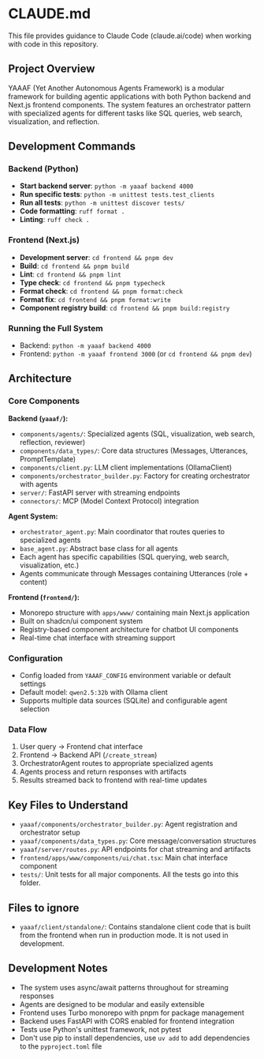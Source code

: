# CLAUDE.md

This file provides guidance to Claude Code (claude.ai/code) when working with code in this repository.

## Project Overview

YAAAF (Yet Another Autonomous Agents Framework) is a modular framework for building agentic applications with both Python backend and Next.js frontend components. The system features an orchestrator pattern with specialized agents for different tasks like SQL queries, web search, visualization, and reflection.

## Development Commands

### Backend (Python)
- **Start backend server**: `python -m yaaaf backend 4000`
- **Run specific tests**: `python -m unittest tests.test_clients`
- **Run all tests**: `python -m unittest discover tests/`
- **Code formatting**: `ruff format .`
- **Linting**: `ruff check .`

### Frontend (Next.js)
- **Development server**: `cd frontend && pnpm dev`
- **Build**: `cd frontend && pnpm build`
- **Lint**: `cd frontend && pnpm lint`
- **Type check**: `cd frontend && pnpm typecheck`
- **Format check**: `cd frontend && pnpm format:check`
- **Format fix**: `cd frontend && pnpm format:write`
- **Component registry build**: `cd frontend && pnpm build:registry`

### Running the Full System
- Backend: `python -m yaaaf backend 4000` 
- Frontend: `python -m yaaaf frontend 3000` (or `cd frontend && pnpm dev`)

## Architecture

### Core Components

**Backend (`yaaaf/`):**
- `components/agents/`: Specialized agents (SQL, visualization, web search, reflection, reviewer)
- `components/data_types/`: Core data structures (Messages, Utterances, PromptTemplate)
- `components/client.py`: LLM client implementations (OllamaClient)
- `components/orchestrator_builder.py`: Factory for creating orchestrator with agents
- `server/`: FastAPI server with streaming endpoints
- `connectors/`: MCP (Model Context Protocol) integration

**Agent System:**
- `orchestrator_agent.py`: Main coordinator that routes queries to specialized agents
- `base_agent.py`: Abstract base class for all agents
- Each agent has specific capabilities (SQL querying, web search, visualization, etc.)
- Agents communicate through Messages containing Utterances (role + content)

**Frontend (`frontend/`):**
- Monorepo structure with `apps/www/` containing main Next.js application
- Built on shadcn/ui component system
- Registry-based component architecture for chatbot UI components
- Real-time chat interface with streaming support

### Configuration
- Config loaded from `YAAAF_CONFIG` environment variable or default settings
- Default model: `qwen2.5:32b` with Ollama client
- Supports multiple data sources (SQLite) and configurable agent selection

### Data Flow
1. User query → Frontend chat interface
2. Frontend → Backend API (`/create_stream`)
3. OrchestratorAgent routes to appropriate specialized agents
4. Agents process and return responses with artifacts
5. Results streamed back to frontend with real-time updates

## Key Files to Understand

- `yaaaf/components/orchestrator_builder.py`: Agent registration and orchestrator setup
- `yaaaf/components/data_types.py`: Core message/conversation structures
- `yaaaf/server/routes.py`: API endpoints for chat streaming and artifacts
- `frontend/apps/www/components/ui/chat.tsx`: Main chat interface component
- `tests/`: Unit tests for all major components. All the tests go into this folder.

## Files to ignore
- `yaaaf/client/standalone/`: Contains standalone client code that is built from the frontend when run in production mode. It is not used in development.

## Development Notes

- The system uses async/await patterns throughout for streaming responses
- Agents are designed to be modular and easily extensible
- Frontend uses Turbo monorepo with pnpm for package management
- Backend uses FastAPI with CORS enabled for frontend integration
- Tests use Python's unittest framework, not pytest
- Don't use pip to install dependencies, use `uv add` to add dependencies to the `pyproject.toml` file